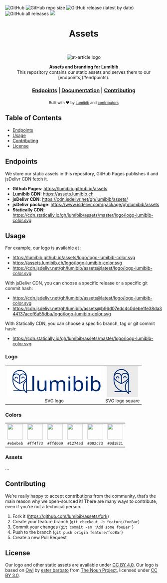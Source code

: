 ![GitHub](https://img.shields.io/github/license/lumibib/assets?style=flat-square)
![GitHub repo size](https://img.shields.io/github/repo-size/lumibib/assets?style=flat-square)
![GitHub release (latest by date)](https://img.shields.io/github/v/release/lumibib/assets)
![GitHub all releases](https://img.shields.io/github/downloads/lumibib/assets/total)
[![](https://data.jsdelivr.com/v1/package/gh/lumibib/assets/badge)](https://www.jsdelivr.com/package/gh/lumibib/assets)

<h1 align="center">Assets</h1> <br>
<p align="center">
    <img alt="at-article logo" title="at-article logo" src="https://img.icons8.com/color/344/branding-iron.png" width="200">
</p>
<div align="center">
  <strong>Assets and branding for Lumibib</strong>
</div>
<div align="center">
  This repository contains our static assets and serves them to our [endpoints](#endpoints).
</div>

<div align="center">
  <h3>
    <a href="#endpoints">Endpoints</a>
    <span> | </span>
    <a href="https://lumibib.github.io/assets/">Documentation</a>
    <span> | </span>
    <a href="#contributing">
      Contributing
    </a>
  </h3>
</div>

<div align="center">
  <sub>Built with ❤︎ by
  <a href="https://lumibib.ch">Lumibib</a> and
  <a href="https://github.com/lumibib/assets/contributors">
    contributors
  </a>
</div>

## Table of Contents

- [Endpoints](#endpoints)
- [Usage](#usage)
- [Contributing](#contributing)
- [License](#license)

## Endpoints

We store our static assets in this repository, GitHub Pages publishes it and jsDelivr CDN fetch it.

* **Github Pages**: https://lumibib.github.io/assets
* **Lumibib CDN**: https://assets.lumibib.ch
* **jsDelivr CDN**: https://cdn.jsdelivr.net/gh/lumibib/assets/
* **jsDelivr package**: https://www.jsdelivr.com/package/gh/lumibib/assets
* **Statically CDN**: https://cdn.statically.io/gh/lumibib/assets/master/logo/logo-lumibib-color.svg

## Usage

For example, our logo is available at :

* https://lumibib.github.io/assets/logo/logo-lumibib-color.svg
* https://assets.lumibib.ch/logo/logo-lumibib-color.svg
* https://cdn.jsdelivr.net/gh/lumibib/assets@latest/logo/logo-lumibib-color.svg

With jsDelivr CDN, you can choose a specific release or a specific git commit hash:

* https://cdn.jsdelivr.net/gh/lumibib/assets@latest/logo/logo-lumibib-color.svg
* https://cdn.jsdelivr.net/gh/lumibib/assets@b96d07edc4c0debe1fe38da344137accf6a55dba/logo/logo-lumibib-color.svg

With Statically CDN, you can choose a specific branch, tag or git commit hash:
* https://cdn.statically.io/gh/lumibib/assets/master/logo/logo-lumibib-color.svg

### Logo

<table>
  <tr>
    <td style="text-align: center">
      <a href="https://cdn.lumibib.ch/logo/logo-lumibib-color.svg">
        <img alt="" src="./logo/logo-lumibib-color.svg" height="100">
      </a>
      <div>SVG logo</div>
    </td>
    <td style="text-align: center">
      <a href="https://cdn.lumibib.ch/logo/logo-lumibib-square.svg">
        <img alt="" src="./logo/logo-lumibib-square.svg" height="100">
      </a>
      <div>SVG logo square</div>
  </td>
  </tr>
</table>

### Colors

<table>
  <tr>
    <td style="text-align: center">
      <img alt="" height="50" width="50" src="https://via.placeholder.com/50/ebebeb?text=%20">
      <div><code>#ebebeb</code></div>
    </td>
    <td style="text-align: center">
      <img alt="" height="50" width="50" src="https://via.placeholder.com/50/ff4f73?text=%20">
      <div><code>#ff4f73</code></div>
    </td>
    <td style="text-align: center">
      <img alt="" height="50" width="50" src="https://via.placeholder.com/50/ffd009?text=%20">
      <div><code>#ffd009</code></div>
    </td>
    <td style="text-align: center">
      <img alt="" height="50" width="50" src="https://via.placeholder.com/50/1274ed?text=%20">
      <div><code>#1274ed</code></div>
  </td>
    <td style="text-align: center">
      <img alt="" height="50" width="50" src="https://via.placeholder.com/50/002c73?text=%20">
      <div><code>#002c73</code></div>
  </td>
    <td style="text-align: center">
      <img alt="" height="50" width="50" src="https://via.placeholder.com/50/0d1821?text=%20">
      <div><code>#0d1821</code></div>
  </td>
  </tr>
</table>

### Assets

…

## Contributing

We’re really happy to accept contributions from the community, that’s the main reason why we open-sourced it! There are many ways to contribute, even if you’re not a technical person.

1. Fork it (<https://github.com/lumibib/assets/fork>)
2. Create your feature branch (`git checkout -b feature/fooBar`)
3. Commit your changes (`git commit -am 'Add some fooBar'`)
4. Push to the branch (`git push origin feature/fooBar`)
5. Create a new Pull Request

## License

Our logo and other static assets are available under [CC BY 4.0](https://creativecommons.org/licenses/by/4.0/). Our logo is based on [Owl](https://thenounproject.com/term/owl/1498942/) by [ester barbato](https://thenounproject.com/barbato.ester/) from [The Noun Project](https://thenounproject.com), licensed under [CC BY 3.0](https://creativecommons.org/licenses/by/3.0/).
